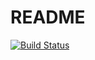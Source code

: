 # README

[![Build Status](https://travis-ci.org/sjschmidt44/19-deployment.svg?branch=master)](https://travis-ci.org/sjschmidt44/19-deployment)